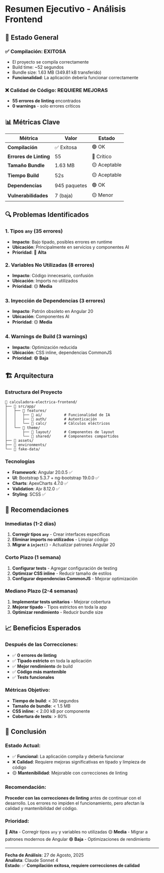 # Resumen Ejecutivo - Análisis Frontend

## 🎯 **Estado General**

### ✅ **Compilación: EXITOSA**
- El proyecto se compila correctamente
- Build time: ~52 segundos
- Bundle size: 1.63 MB (349.81 kB transferido)
- **Funcionalidad**: La aplicación debería funcionar correctamente

### ❌ **Calidad de Código: REQUIERE MEJORAS**
- **55 errores de linting** encontrados
- **0 warnings** - solo errores críticos

## 📊 **Métricas Clave**

| Métrica | Valor | Estado |
|---------|-------|--------|
| **Compilación** | ✅ Exitosa | 🟢 OK |
| **Errores de Linting** | 55 | 🔴 Crítico |
| **Tamaño Bundle** | 1.63 MB | 🟡 Aceptable |
| **Tiempo Build** | 52s | 🟡 Aceptable |
| **Dependencias** | 945 paquetes | 🟢 OK |
| **Vulnerabilidades** | 7 (baja) | 🟡 Menor |

## 🔍 **Problemas Identificados**

### **1. Tipos `any` (35 errores)**
- **Impacto**: Bajo tipado, posibles errores en runtime
- **Ubicación**: Principalmente en servicios y componentes AI
- **Prioridad**: 🔴 **Alta**

### **2. Variables No Utilizadas (8 errores)**
- **Impacto**: Código innecesario, confusión
- **Ubicación**: Imports no utilizados
- **Prioridad**: 🟡 **Media**

### **3. Inyección de Dependencias (3 errores)**
- **Impacto**: Patrón obsoleto en Angular 20
- **Ubicación**: Componentes AI
- **Prioridad**: 🟡 **Media**

### **4. Warnings de Build (3 warnings)**
- **Impacto**: Optimización reducida
- **Ubicación**: CSS inline, dependencias CommonJS
- **Prioridad**: 🟢 **Baja**

## 🏗️ **Arquitectura**

### **Estructura del Proyecto**
```
📁 calculadora-electrica-frontend/
├── 📁 src/app/
│   ├── 📁 features/
│   │   ├── 📁 ai/          # Funcionalidad de IA
│   │   ├── 📁 auth/        # Autenticación
│   │   └── 📁 calc/        # Cálculos eléctricos
│   └── 📁 theme/
│       ├── 📁 layout/      # Componentes de layout
│       └── 📁 shared/      # Componentes compartidos
├── 📁 assets/
├── 📁 environments/
└── 📁 fake-data/
```

### **Tecnologías**
- **Framework**: Angular 20.0.5 ✅
- **UI**: Bootstrap 5.3.7 + ng-bootstrap 19.0.0 ✅
- **Charts**: ApexCharts 4.7.0 ✅
- **Validation**: Ajv 8.12.0 ✅
- **Styling**: SCSS ✅

## 🎯 **Recomendaciones**

### **Inmediatas (1-2 días)**
1. **Corregir tipos `any`** - Crear interfaces específicas
2. **Eliminar imports no utilizados** - Limpiar código
3. **Migrar a `inject()`** - Actualizar patrones Angular 20

### **Corto Plazo (1 semana)**
1. **Configurar tests** - Agregar configuración de testing
2. **Optimizar CSS inline** - Reducir tamaño de estilos
3. **Configurar dependencias CommonJS** - Mejorar optimización

### **Mediano Plazo (2-4 semanas)**
1. **Implementar tests unitarios** - Mejorar cobertura
2. **Mejorar tipado** - Tipos estrictos en toda la app
3. **Optimizar rendimiento** - Reducir bundle size

## 📈 **Beneficios Esperados**

### **Después de las Correcciones:**
- ✅ **0 errores de linting**
- ✅ **Tipado estricto** en toda la aplicación
- ✅ **Mejor rendimiento** de build
- ✅ **Código más mantenible**
- ✅ **Tests funcionales**

### **Métricas Objetivo:**
- **Tiempo de build**: < 30 segundos
- **Tamaño de bundle**: < 1.5 MB
- **CSS inline**: < 2.00 kB por componente
- **Cobertura de tests**: > 80%

## 🚀 **Conclusión**

### **Estado Actual:**
- ✅ **Funcional**: La aplicación compila y debería funcionar
- ❌ **Calidad**: Requiere mejoras significativas en tipado y limpieza de código
- 🟡 **Mantenibilidad**: Mejorable con correcciones de linting

### **Recomendación:**
**Proceder con las correcciones de linting** antes de continuar con el desarrollo. Los errores no impiden el funcionamiento, pero afectan la calidad y mantenibilidad del código.

### **Prioridad:**
🔴 **Alta** - Corregir tipos `any` y variables no utilizadas
🟡 **Media** - Migrar a patrones modernos de Angular
🟢 **Baja** - Optimizaciones de rendimiento

---

**Fecha de Análisis**: 27 de Agosto, 2025  
**Analista**: Claude Sonnet 4  
**Estado**: ✅ **Compilación exitosa, requiere correcciones de calidad**
